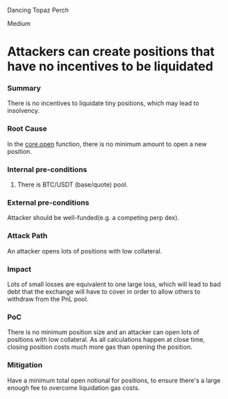 Dancing Topaz Perch

Medium

# Attackers can create positions that have no incentives to be liquidated

### Summary

There is no incentives to liquidate tiny positions, which may lead to insolvency.

### Root Cause

In the [core.open](https://github.com/sherlock-audit/2024-08-velar-artha/blob/18ef2d8dc0162aca79bd71710f08a3c18c94a36e/gl-sherlock/contracts/core.vy#L230-L268) function, there is no minimum amount to open a new position.

### Internal pre-conditions

1. There is BTC/USDT (base/quote) pool.

### External pre-conditions

Attacker should be well-funded(e.g. a competing perp dex).

### Attack Path

An attacker opens lots of positions with low collateral.

### Impact

Lots of small losses are equivalent to one large loss, which will lead to bad debt that the exchange will have to cover in order to allow others to withdraw from the PnL pool.

### PoC

There is no minimum position size and an attacker can open lots of positions with low collateral.
As all calculations happen at close time, closing position costs much more gas than opening the position.

### Mitigation

Have a minimum total open notional for positions, to ensure there's a large enough fee to overcome liquidation gas costs.